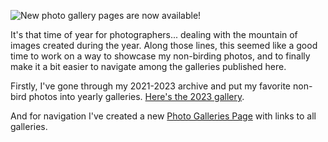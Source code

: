 
<!-- Copyright 2024 Phil Thompson. All Rights Reserved.  As noted in the License section of this repository's readme.md file, this file and its corresponding public HTML file, and all other articles, article files, and images, are distributed under traditional copyright.  The repository source code and other files are distributed under the MIT license. -->

[//]: # (gen-title: New Gallery Pages)

[//]: # (gen-title-url: New-Gallery-Pages)

[//]: # (gen-keywords: photography, gallery, favorites)

[//]: # (gen-description: Announcing new yearly favorites galleries, and a page listing all gallery pages.)

[//]: # (gen-meta-end)

<a href="${THIS_ARTICLE}"><img style="float: left" class="width-resp-50-100" src="${SITE_ROOT_REL}/s/img/2023/2023-03-22-191828-00-R6PT7808-2-sm.jpg"/></a> New photo gallery pages are now available!

It's that time of year for photographers... dealing with the mountain of images created during the year.  Along those lines, this seemed like a good time to work on a way to showcase my non-birding photos, and to finally make it a bit easier to navigate among the galleries published here.

Firstly, I've gone through my 2021-2023 archive and put my favorite non-bird photos into yearly galleries.  <a href="${SITE_ROOT_REL}/photos/2023.html">Here's the 2023 gallery</a>.

And for navigation I've created a new <a href="${SITE_ROOT_REL}/photo-galleries.html">Photo Galleries Page</a> with links to all galleries.
